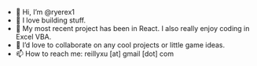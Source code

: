 - 👋 Hi, I’m @ryerex1
- 👀 I love building stuff.
- 🌱 My most recent project has been in React. I also really enjoy coding in Excel VBA.
- 💞️ I’d love to collaborate on any cool projects or little game ideas.
- 📫 How to reach me: reillyxu [at] gmail [dot] com

<!---
ryerex1/ryerex1 is a ✨ special ✨ repository because its `README.md` (this file) appears on your GitHub profile.
You can click the Preview link to take a look at your changes.
--->
